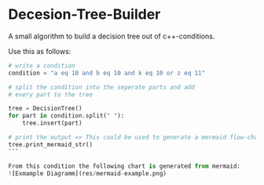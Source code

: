 # Decesion-Tree-Builder

A small algorithm to build a decision tree out of c++-conditions.

Use this as follows:

````python
# write a condition
condition = "a eq 10 and b eq 10 and k eq 10 or z eq 11"

# split the condition into the seperate parts and add
# every part to the tree

tree = DecisionTree()
for part in condition.split(" "):
    tree.insert(part)

# print the output => This could be used to generate a mermaid flow-chart
tree.print_mermaid_str()
```

From this condition the following chart is generated from mermaid:
![Exmample Diagramm](res/mermaid-example.png)
